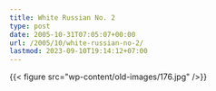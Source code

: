 ```yaml
---
title: White Russian No. 2
type: post
date: 2005-10-31T07:05:07+00:00
url: /2005/10/white-russian-no-2/
lastmod: 2023-09-10T19:14:12+07:00
---
```

{{< figure src="wp-content/old-images/176.jpg" />}}
